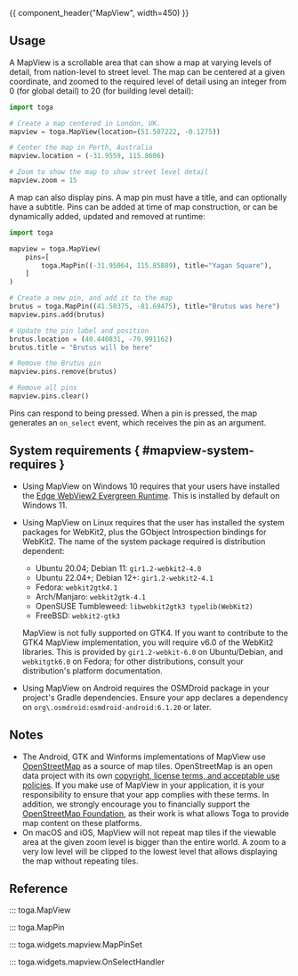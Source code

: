 {{ component_header("MapView", width=450) }}

## Usage

A MapView is a scrollable area that can show a map at varying levels of detail, from nation-level to street level. The map can be centered at a given coordinate, and zoomed to the required level of detail using an integer from 0 (for global detail) to 20 (for building level detail):

```python
import toga

# Create a map centered in London, UK.
mapview = toga.MapView(location=(51.507222, -0.1275))

# Center the map in Perth, Australia
mapview.location = (-31.9559, 115.8606)

# Zoom to show the map to show street level detail
mapview.zoom = 15
```

A map can also display pins. A map pin must have a title, and can optionally have a subtitle. Pins can be added at time of map construction, or can be dynamically added, updated and removed at runtime:

```python
import toga

mapview = toga.MapView(
    pins=[
        toga.MapPin((-31.95064, 115.85889), title="Yagan Square"),
    ]
)

# Create a new pin, and add it to the map
brutus = toga.MapPin((41.50375, -81.69475), title="Brutus was here")
mapview.pins.add(brutus)

# Update the pin label and position
brutus.location = (40.440831, -79.991162)
brutus.title = "Brutus will be here"

# Remove the Brutus pin
mapview.pins.remove(brutus)

# Remove all pins
mapview.pins.clear()
```

Pins can respond to being pressed. When a pin is pressed, the map generates an `on_select` event, which receives the pin as an argument.

## System requirements  { #mapview-system-requires }

- Using MapView on Windows 10 requires that your users have installed the [Edge WebView2 Evergreen Runtime](https://developer.microsoft.com/en-us/microsoft-edge/webview2/#download). This is installed by default on Windows 11.

- Using MapView on Linux requires that the user has installed the system packages for WebKit2, plus the GObject Introspection bindings for WebKit2. The name of the system package required is distribution dependent:
  - Ubuntu 20.04; Debian 11: `gir1.2-webkit2-4.0`
  - Ubuntu 22.04+; Debian 12+: `gir1.2-webkit2-4.1`
  - Fedora: `webkit2gtk4.1`
  - Arch/Manjaro: `webkit2gtk-4.1`
  - OpenSUSE Tumbleweed: `libwebkit2gtk3 typelib(WebKit2)`
  - FreeBSD: `webkit2-gtk3`

  MapView is not fully supported on GTK4. If you want to contribute to   the GTK4 MapView implementation, you will require v6.0 of the WebKit2   libraries. This is provided by `gir1.2-webkit-6.0` on Ubuntu/Debian,   and `webkitgtk6.0` on Fedora; for other distributions, consult your   distribution's platform documentation.

- Using MapView on Android requires the OSMDroid package in your project's Gradle dependencies. Ensure your app declares a dependency on `org\.osmdroid:osmdroid-android:6.1.20` or later.

## Notes

- The Android, GTK and Winforms implementations of MapView use [OpenStreetMap](https://www.openstreetmap.org/about) as a source of map tiles. OpenStreetMap is an open data project with its own [copyright, license terms, and acceptable use policies](https://www.openstreetmap.org/copyright). If you make use of MapView in your application, it is your responsibility to ensure that your app complies with these terms. In addition, we strongly encourage you to financially support the [OpenStreetMap Foundation](https://osmfoundation.org), as their work is what allows Toga to provide map content on these platforms.
- On macOS and iOS, MapView will not repeat map tiles if the viewable area at the given zoom level is bigger than the entire world. A zoom to a very low level will be clipped to the lowest level that allows displaying the map without repeating tiles.

## Reference

::: toga.MapView

::: toga.MapPin

::: toga.widgets.mapview.MapPinSet

::: toga.widgets.mapview.OnSelectHandler
